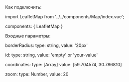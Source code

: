 Как подключить: 

import LeafletMap from '../../components/Map/index.vue';

components: { LeafletMap }

Входные параметры: 

borderRadius:
type: string, value: '20px'

id:
type: string, value: 'empty' or 'your-value'

coordinates:
type: [Array]
value: [59.704574, 30.786810]

zoom:
type: Number, value: 20

